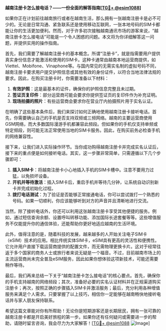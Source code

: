 **越南注册卡怎么接电话？——一份全面的解答指南[[TG💪+ @esim1088](https://t.me/s/esim1088)]**

如果你正在计划前往越南旅行或者在越南生活，那么拥有一张越南注册卡是必不可少的。无论是日常沟通、紧急联系还是使用移动互联网，一张本地号码的SIM卡都能让你的生活更加便利。然而，对于许多初次接触越南通讯市场的游客来说，“越南注册卡怎么接电话”可能是一个令人困惑的问题。本文将为你详细解答这一问题，并提供实用的操作指南。

首先，我们需要了解越南注册卡的基本概念。所谓“注册卡”，就是指需要用户提供真实身份信息才能激活和使用的SIM卡。这种卡通常由越南本地运营商提供，如Viettel、Mobifone、Vinaphone等。与国内常见的无需实名制的虚拟号码不同，越南注册卡要求用户提交护照信息或其他有效的身份证件，以符合当地法律法规的要求。因此，在购买注册卡时，你需要准备以下材料：

1. **有效护照**：这是最基本的证件，确保你的护照信息完整且未过期。
2. **签证页复印件**：部分运营商可能会要求你提供签证页的复印件作为补充证明。
3. **现场拍摄的照片**：有些运营商会要求你在营业厅内拍摄照片用于实名认证。

在明确了这些基本条件后，我们来探讨如何正确地使用越南注册卡接听电话。首先，你需要确认自己的手机是否支持双频或三频网络。越南的主要运营商使用GSM网络，而大多数国际漫游手机都兼容此频段。但如果你的手机仅支持单频或特定频段，则可能无法正常使用当地的SIM卡服务。因此，在购买前务必检查手机的网络兼容性。

接下来，让我们进入实际操作环节。当你成功购得越南注册卡并完成实名认证后，接下来的重点便是如何接听电话。其实，这一步骤非常简单，只需遵循以下几个步骤即可：

1. **插入SIM卡**：将越南注册卡小心地插入手机的SIM卡槽中。注意不要用力过猛，以免损坏设备。
2. **开机并等待激活**：插入SIM卡后，重启手机并等待几分钟，让系统自动识别新卡并完成初始化过程。
3. **拨打电话测试**：为了验证是否能够正常接通电话，你可以尝试拨打一个熟悉的号码。如果一切顺利，你应该能够听到对方的声音并且清晰地进行交流。

当然，除了接听电话外，你还可以利用这张越南注册卡享受其他便捷的服务。例如，通过短信查询余额、设置呼叫转移功能、添加国际长途套餐等等。这些增值服务不仅能提升你的通信体验，还能帮助你更好地适应越南的生活环境。

此外，值得注意的是，随着科技的发展，越来越多的人开始关注电子SIM卡（eSIM）技术的应用。相比传统实体SIM卡，eSIM具有更高的灵活性和便携性。它允许用户直接下载运营商提供的配置文件，而无需物理更换卡片。这对于经常往返于多个国家的商务人士或旅行者来说无疑是一个福音。不过，目前越南市场上的主流运营商尚未完全普及eSIM服务，因此如果你想体验这项新技术，可能还需要稍作等待。

最后，我们再来总结一下关于“越南注册卡怎么接电话”的核心要点。首先，确保你的手机支持越南的网络频段；其次，准备好必要的实名认证材料并在正规渠道购买注册卡；再次，按照正确的步骤插入SIM卡并激活服务；最后，充分利用各种增值服务来满足个人需求。只要掌握了以上技巧，相信你一定能够在越南畅快地接听电话并与家人朋友保持联系。

希望这篇文章能对你有所帮助！无论你是短期游客还是长期居民，拥有一张可靠的越南注册卡都是开启美好旅程的第一步。如果你还有任何疑问或需要进一步的帮助，请随时留言咨询，我会尽力为大家解答！[[TG💪+ @esim1088](https://t.me/s/esim1088) ![Image](https://i.postimg.cc/4NQfJmqS/Snipaste-2025-05-13-00-14-12.png)]